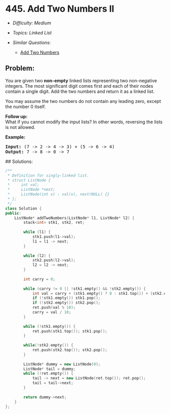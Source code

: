 # 445. Add Two Numbers II

* *Difficulty: Medium*

* *Topics: Linked List*

* *Similar Questions:*

  * [Add Two Numbers](add-two-numbers.md)

## Problem:

<p>You are given two <b>non-empty</b> linked lists representing two non-negative integers. The most significant digit comes first and each of their nodes contain a single digit. Add the two numbers and return it as a linked list.</p>

<p>You may assume the two numbers do not contain any leading zero, except the number 0 itself.</p>

<p><b>Follow up:</b><br />
What if you cannot modify the input lists? In other words, reversing the lists is not allowed.
</p>

<p>
<b>Example:</b>
<pre>
<b>Input:</b> (7 -> 2 -> 4 -> 3) + (5 -> 6 -> 4)
<b>Output:</b> 7 -> 8 -> 0 -> 7
</pre>
</p>
## Solutions:

```c++
/**
 * Definition for singly-linked list.
 * struct ListNode {
 *     int val;
 *     ListNode *next;
 *     ListNode(int x) : val(x), next(NULL) {}
 * };
 */
class Solution {
public:
    ListNode* addTwoNumbers(ListNode* l1, ListNode* l2) {
        stack<int> stk1, stk2, ret;
        
        while (l1) {
            stk1.push(l1->val);
            l1 = l1 -> next;
        }
        
        while (l2) {
            stk2.push(l2->val);
            l2 = l2 -> next;
        }
        
        int carry = 0;
        
        while (carry != 0 || !stk1.empty() && !stk2.empty()) {
            int val = carry + (stk1.empty() ? 0 : stk1.top()) + (stk2.empty() ? 0 : stk2.top());
            if (!stk1.empty()) stk1.pop(); 
            if (!stk2.empty()) stk2.pop();
            ret.push(val % 10);
            carry = val / 10;
        }
        
        while (!stk1.empty()) {
            ret.push(stk1.top()); stk1.pop();
        }
        
        while(!stk2.empty()) {
            ret.push(stk2.top()); stk2.pop();
        }
        
        ListNode* dummy = new ListNode(0);
        ListNode* tail = dummy;
        while (!ret.empty()) {
            tail -> next = new ListNode(ret.top()); ret.pop();
            tail = tail->next;
        }                     
        
        return dummy->next;
    }
};
```
